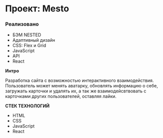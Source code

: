 # Проект: Mesto 

### Реализовано

* БЭМ NESTED 
* Адаптивный дизайн 
* CSS: Flex и Grid 
* JavaScript
* API
* React


**Интро**

Разработка сайта с возможностью интерактивного взаимодействия.
Пользователь может менять аватарку, обновлять информацию о себе, загружать карточки и удалять их,
а так же взаимодейсвтвовать с карточками других пользователей, оставляя лайки.

**СТЕК ТЕХНОЛОГИЙ**

* HTML 
* CSS
* JavaScript
* React


